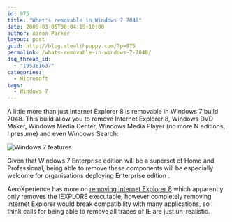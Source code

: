 ```yaml
---
id: 975
title: "What's removable in Windows 7 7048"
date: 2009-03-05T00:04:19+10:00
author: Aaron Parker
layout: post
guid: http://blog.stealthpuppy.com/?p=975
permalink: /whats-removable-in-windows-7-7048/
dsq_thread_id:
  - "195381637"
categories:
  - Microsoft
tags:
  - Windows 7
---
```

A little more than just Internet Explorer 8 is removable in Windows 7 build 7048. This build allow you to remove Internet Explorer 8, Windows DVD Maker, Windows Media Center, Windows Media Player (no more N editions, I presume) and even Windows Search:

![Windows 7 features]({{site.baseurl}}/media/2009/03/windowsfeatures.png)

Given that Windows 7 Enterprise edition will be a superset of Home and Professional, being able to remove these components will be especially welcome for organisations deploying Enterprise edition .

AeroXperience has more on [removing Internet Explorer 8](http://www.aeroxp.org/2009/03/ie8-functionally-removable/) which apparently only removes the IEXPLORE executable; however completely removing Internet Explorer would break compatibility with many applications, so I think calls for being able to remove all traces of IE are just un-realistic.
